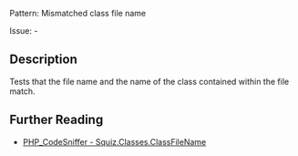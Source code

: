 Pattern: Mismatched class file name

Issue: -

## Description

Tests that the file name and the name of the class contained within the file match.

## Further Reading

* [PHP_CodeSniffer - Squiz.Classes.ClassFileName](https://github.com/squizlabs/PHP_CodeSniffer/blob/master/src/Standards/Squiz/Sniffs/Classes/ClassFileNameSniff.php)